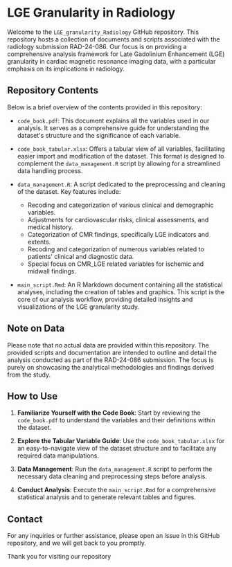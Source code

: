 # LGE Granularity in Radiology

Welcome to the `LGE_granularity_Radiology` GitHub repository. This repository hosts a collection of documents and scripts associated with the radiology submission RAD-24-086. Our focus is on providing a comprehensive analysis framework for Late Gadolinium Enhancement (LGE) granularity in cardiac magnetic resonance imaging data, with a particular emphasis on its implications in radiology.

## Repository Contents

Below is a brief overview of the contents provided in this repository:

- `code_book.pdf`: This document explains all the variables used in our analysis. It serves as a comprehensive guide for understanding the dataset's structure and the significance of each variable.

- `code_book_tabular.xlsx`: Offers a tabular view of all variables, facilitating easier import and modification of the dataset. This format is designed to complement the `data_management.R` script by allowing for a streamlined data handling process.

- `data_management.R`: A script dedicated to the preprocessing and cleaning of the dataset. Key features include:
  - Recoding and categorization of various clinical and demographic variables.
  - Adjustments for cardiovascular risks, clinical assessments, and medical history.
  - Categorization of CMR findings, specifically LGE indicators and extents.
  - Recoding and categorization of numerous variables related to patients' clinical and diagnostic data.
  - Special focus on CMR_LGE related variables for ischemic and midwall findings.

- `main_script.Rmd`: An R Markdown document containing all the statistical analyses, including the creation of tables and graphics. This script is the core of our analysis workflow, providing detailed insights and visualizations of the LGE granularity study.

## Note on Data

Please note that no actual data are provided within this repository. The provided scripts and documentation are intended to outline and detail the analysis conducted as part of the RAD-24-086 submission. The focus is purely on showcasing the analytical methodologies and findings derived from the study.

## How to Use

1. **Familiarize Yourself with the Code Book**: Start by reviewing the `code_book.pdf` to understand the variables and their definitions within the dataset.

2. **Explore the Tabular Variable Guide**: Use the `code_book_tabular.xlsx` for an easy-to-navigate view of the dataset structure and to facilitate any required data manipulations.

3. **Data Management**: Run the `data_management.R` script to perform the necessary data cleaning and preprocessing steps before analysis.

4. **Conduct Analysis**: Execute the `main_script.Rmd` for a comprehensive statistical analysis and to generate relevant tables and figures.

## Contact

For any inquiries or further assistance, please open an issue in this GitHub repository, and we will get back to you promptly.

Thank you for visiting our repository
